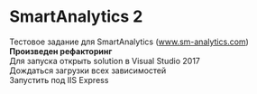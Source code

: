 # SmartAnalytics 2 
Тестовое задание для SmartAnalytics (www.sm-analytics.com)  
<b>Произведен рефакторинг</b>   
Для запуска открыть solution в Visual Studio 2017  
Дождаться загрузки всех зависимостей  
Запустить под IIS Express  
